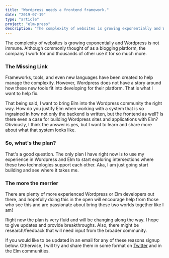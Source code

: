 ```yaml
---
title: "Wordpress needs a frontend framework."
date: "2019-07-19"
type: "article"
project: "elm-press"
description: "The complexity of websites is growing exponentially and Wordpress is not immune. Although commonly thought of as a blogging platform, the company I work for and thousands of other use it for so much more."
---
```


The complexity of websites is growing exponentially and Wordpress is not immune. Although commonly thought of as a blogging platform, the company I work for and thousands of other use it for so much more.

### The Missing Link

Frameworks, tools, and even new languages have been created to help manage the complexity. However, Wordpress does not have a story around how these new tools fit into developing for their platform. That is what I want to help fix.

That being said, I want to bring Elm into the Wordpress community the right way. How do you justify Elm when working with a system that is so ingrained in how not only the backend is written, but the frontend as well? Is there even a case for building Wordpress sites and applications with Elm? Obviously, I think the answer is yes, but I want to learn and share more about what that system looks like.

### So, what's the plan?

That's a good question. The only plan I have right now is to use my experience in Wordpress and Elm to start exploring intersections where these two technologies support each other. Aka, I am just going start building and see where it takes me.

### The more the merrier

There are plenty of more experienced Wordpress or Elm developers out there, and hopefully doing this in the open will encourage help from those who see this and are passionate about bring these two worlds together like I am!

Right now the plan is very fluid and will be changing along the way. I hope to give updates and provide breakthroughs. Also, there might be research/feedback that will need input from the broader community.

If you would like to be updated in an email for any of these reasons signup below. Otherwise, I will try and share them in some format on [Twitter](https://twitter.com/@wking__) and in the Elm communities.
